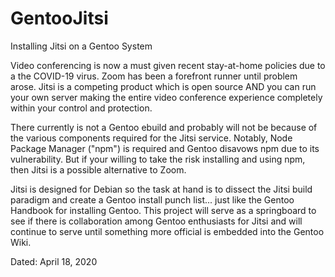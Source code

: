 # GentooJitsi
Installing Jitsi on a Gentoo System

Video conferencing is now a must given recent stay-at-home policies due to a the COVID-19 virus.  Zoom has been a forefront runner until problem arose.  Jitsi is a competing product which is open source AND you can run your own server making the entire video conference experience completely within your control and protection.

There currently is not a Gentoo ebuild and probably will not be because of the various components required for the Jitsi service.  Notably, Node Package Manager ("npm") is required and Gentoo disavows npm due to its vulnerability.  But if your willing to take the risk installing and using npm, then Jitsi is a possible alternative to Zoom.

Jitsi is designed for Debian so the task at hand is to dissect the Jitsi build paradigm and create a Gentoo install punch list... just like the Gentoo Handbook for installing Gentoo.  This project will serve as a springboard to see if there is collaboration among Gentoo enthusiasts for Jitsi and will continue to serve until something more official is embedded into the Gentoo Wiki.

Dated: April 18, 2020
